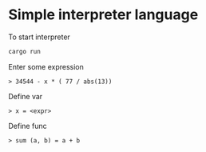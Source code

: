# Simple interpreter language
To start interpreter
```bash
cargo run
```
Enter some expression
```
> 34544 - x * ( 77 / abs(13))
```
Define var
```
> x = <expr>
```
Define func
```
> sum (a, b) = a + b
```
